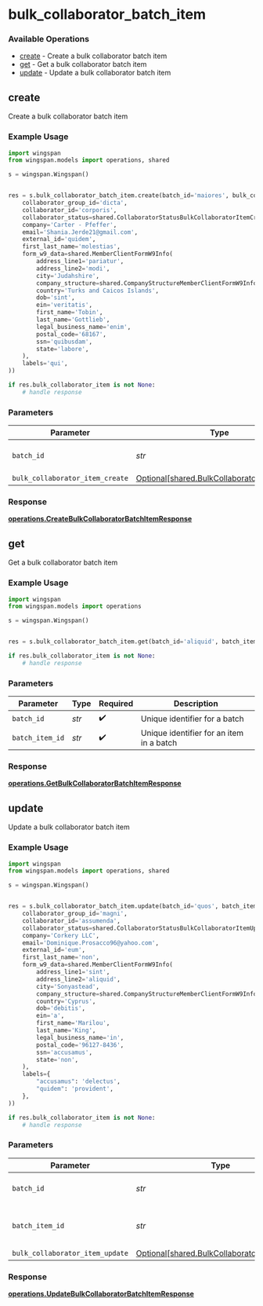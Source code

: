 # bulk_collaborator_batch_item

### Available Operations

* [create](#create) - Create a bulk collaborator batch item
* [get](#get) - Get a bulk collaborator batch item
* [update](#update) - Update a bulk collaborator batch item

## create

Create a bulk collaborator batch item

### Example Usage

```python
import wingspan
from wingspan.models import operations, shared

s = wingspan.Wingspan()


res = s.bulk_collaborator_batch_item.create(batch_id='maiores', bulk_collaborator_item_create=shared.BulkCollaboratorItemCreate(
    collaborator_group_id='dicta',
    collaborator_id='corporis',
    collaborator_status=shared.CollaboratorStatusBulkCollaboratorItemCreate.INACTIVE,
    company='Carter - Pfeffer',
    email='Shania.Jerde21@gmail.com',
    external_id='quidem',
    first_last_name='molestias',
    form_w9_data=shared.MemberClientFormW9Info(
        address_line1='pariatur',
        address_line2='modi',
        city='Judahshire',
        company_structure=shared.CompanyStructureMemberClientFormW9Info.NONE,
        country='Turks and Caicos Islands',
        dob='sint',
        ein='veritatis',
        first_name='Tobin',
        last_name='Gottlieb',
        legal_business_name='enim',
        postal_code='68167',
        ssn='quibusdam',
        state='labore',
    ),
    labels='qui',
))

if res.bulk_collaborator_item is not None:
    # handle response
```

### Parameters

| Parameter                                                                                        | Type                                                                                             | Required                                                                                         | Description                                                                                      |
| ------------------------------------------------------------------------------------------------ | ------------------------------------------------------------------------------------------------ | ------------------------------------------------------------------------------------------------ | ------------------------------------------------------------------------------------------------ |
| `batch_id`                                                                                       | *str*                                                                                            | :heavy_check_mark:                                                                               | Unique identifier for a batch                                                                    |
| `bulk_collaborator_item_create`                                                                  | [Optional[shared.BulkCollaboratorItemCreate]](../../models/shared/bulkcollaboratoritemcreate.md) | :heavy_minus_sign:                                                                               | N/A                                                                                              |


### Response

**[operations.CreateBulkCollaboratorBatchItemResponse](../../models/operations/createbulkcollaboratorbatchitemresponse.md)**


## get

Get a bulk collaborator batch item

### Example Usage

```python
import wingspan
from wingspan.models import operations

s = wingspan.Wingspan()


res = s.bulk_collaborator_batch_item.get(batch_id='aliquid', batch_item_id='cupiditate')

if res.bulk_collaborator_item is not None:
    # handle response
```

### Parameters

| Parameter                                | Type                                     | Required                                 | Description                              |
| ---------------------------------------- | ---------------------------------------- | ---------------------------------------- | ---------------------------------------- |
| `batch_id`                               | *str*                                    | :heavy_check_mark:                       | Unique identifier for a batch            |
| `batch_item_id`                          | *str*                                    | :heavy_check_mark:                       | Unique identifier for an item in a batch |


### Response

**[operations.GetBulkCollaboratorBatchItemResponse](../../models/operations/getbulkcollaboratorbatchitemresponse.md)**


## update

Update a bulk collaborator batch item

### Example Usage

```python
import wingspan
from wingspan.models import operations, shared

s = wingspan.Wingspan()


res = s.bulk_collaborator_batch_item.update(batch_id='quos', batch_item_id='perferendis', bulk_collaborator_item_update=shared.BulkCollaboratorItemUpdate(
    collaborator_group_id='magni',
    collaborator_id='assumenda',
    collaborator_status=shared.CollaboratorStatusBulkCollaboratorItemUpdate.INACTIVE,
    company='Corkery LLC',
    email='Dominique.Prosacco96@yahoo.com',
    external_id='eum',
    first_last_name='non',
    form_w9_data=shared.MemberClientFormW9Info(
        address_line1='sint',
        address_line2='aliquid',
        city='Sonyastead',
        company_structure=shared.CompanyStructureMemberClientFormW9Info.LLC_CORPORATION_C,
        country='Cyprus',
        dob='debitis',
        ein='a',
        first_name='Marilou',
        last_name='King',
        legal_business_name='in',
        postal_code='96127-8436',
        ssn='accusamus',
        state='non',
    ),
    labels={
        "accusamus": 'delectus',
        "quidem": 'provident',
    },
))

if res.bulk_collaborator_item is not None:
    # handle response
```

### Parameters

| Parameter                                                                                        | Type                                                                                             | Required                                                                                         | Description                                                                                      |
| ------------------------------------------------------------------------------------------------ | ------------------------------------------------------------------------------------------------ | ------------------------------------------------------------------------------------------------ | ------------------------------------------------------------------------------------------------ |
| `batch_id`                                                                                       | *str*                                                                                            | :heavy_check_mark:                                                                               | Unique identifier for a batch                                                                    |
| `batch_item_id`                                                                                  | *str*                                                                                            | :heavy_check_mark:                                                                               | Unique identifier for an item in a batch                                                         |
| `bulk_collaborator_item_update`                                                                  | [Optional[shared.BulkCollaboratorItemUpdate]](../../models/shared/bulkcollaboratoritemupdate.md) | :heavy_minus_sign:                                                                               | N/A                                                                                              |


### Response

**[operations.UpdateBulkCollaboratorBatchItemResponse](../../models/operations/updatebulkcollaboratorbatchitemresponse.md)**

